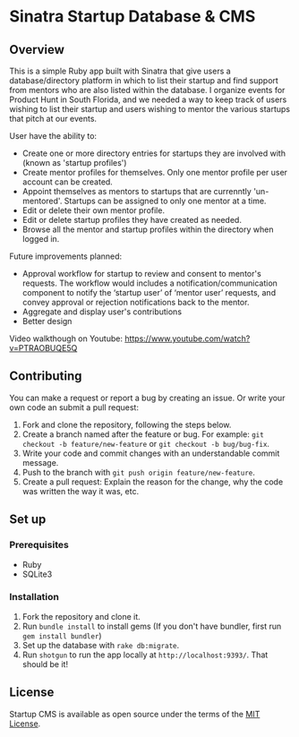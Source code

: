 # Sinatra Startup Database & CMS

## Overview

This is a simple Ruby app built with Sinatra that give users a database/directory platform in which to list their startup and find support from mentors who are also listed within the database. I organize events for Product Hunt in South Florida, and we needed a way to keep track of users wishing to list their startup and users wishing to mentor the various startups that pitch at our events.

User have the ability to:
- Create one or more directory entries for startups they are involved with (known as 'startup profiles')
- Create mentor profiles for themselves. Only one mentor profile per user account can be created.
- Appoint themselves as mentors to startups that are currenntly 'un-mentored'. Startups can be assigned to only one mentor at a time.
- Edit or delete their own mentor profile.
- Edit or delete startup profiles they have created as needed.
- Browse all the mentor and startup profiles within the directory when logged in.

 Future improvements planned:
 - Approval workflow for startup to review and consent to mentor's requests. The workflow would includes a notification/communication  component  to notify the  ‘startup user’ of ‘mentor user’ requests, and convey approval or rejection notifications back to the mentor.
 - Aggregate and display user's contributions
 - Better design

Video walkthough on Youtube: https://www.youtube.com/watch?v=PTRAOBUQE5Q

## Contributing

You can make a request or report a bug by creating an issue. Or write your own code an submit a pull request:

1. Fork and clone the repository, following the steps below.
2. Create a branch named after the feature or bug. For example: `git checkout -b feature/new-feature` or `git checkout -b bug/bug-fix`.
3. Write your code and commit changes with an understandable commit message.
4. Push to the branch with `git push origin feature/new-feature`.
5. Create a pull request: Explain the reason for the change, why the code was written the way it was, etc.

## Set up

### Prerequisites

- Ruby
- SQLite3

### Installation

1. Fork the repository and clone it.
2. Run `bundle install` to install gems (If you don't have bundler, first run `gem install bundler`)
3. Set up the database with `rake db:migrate`.
4. Run `shotgun` to run the app locally at `http://localhost:9393/`. That should be it!


## License
Startup CMS is available as open source under the terms of the [MIT License](https://github.com/schanrai/startup-cms/blob/master/LICENSE).
